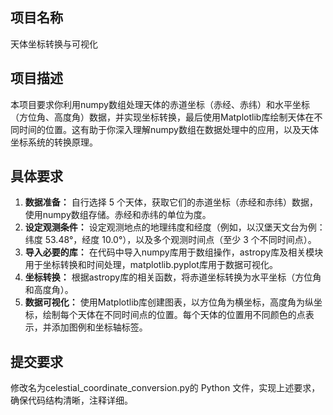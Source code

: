 ## 项目名称
天体坐标转换与可视化
## 项目描述
本项目要求你利用numpy数组处理天体的赤道坐标（赤经、赤纬）和水平坐标（方位角、高度角）数据，并实现坐标转换，最后使用Matplotlib库绘制天体在不同时间的位置。这有助于你深入理解numpy数组在数据处理中的应用，以及天体坐标系统的转换原理。
## 具体要求
1. **数据准备：** 自行选择 5 个天体，获取它们的赤道坐标（赤经和赤纬）数据，使用numpy数组存储。赤经和赤纬的单位为度。
2. **设定观测条件：** 设定观测地点的地理纬度和经度（例如，以汉堡天文台为例：纬度 53.48°，经度 10.0°），以及多个观测时间点（至少 3 个不同时间点）。
3. **导入必要的库：** 在代码中导入numpy库用于数组操作，astropy库及相关模块用于坐标转换和时间处理，matplotlib.pyplot库用于数据可视化。
4. **坐标转换：** 根据astropy库的相关函数，将赤道坐标转换为水平坐标（方位角和高度角）。
5. **数据可视化：** 使用Matplotlib库创建图表，以方位角为横坐标，高度角为纵坐标，绘制每个天体在不同时间点的位置。每个天体的位置用不同颜色的点表示，并添加图例和坐标轴标签。
## 提交要求
修改名为celestial_coordinate_conversion.py的 Python 文件，实现上述要求，确保代码结构清晰，注释详细。
